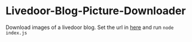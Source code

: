 # Livedoor-Blog-Picture-Downloader

Download images of a livedoor blog. Set the url in [here](https://github.com/yanagiragi/Livedoor-Blog-Picture-Downloader/blob/main/index.js#L13) and run ```node index.js```
